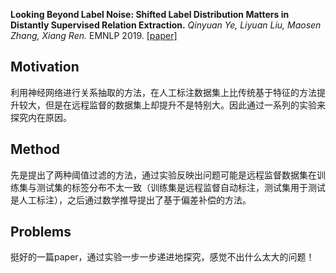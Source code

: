 **Looking Beyond Label Noise: Shifted Label Distribution Matters in Distantly Supervised Relation Extraction.**
_Qinyuan Ye, Liyuan Liu, Maosen Zhang, Xiang Ren._
EMNLP 2019.
[[paper]](https://arxiv.org/abs/1904.09331)

## Motivation

利用神经网络进行关系抽取的方法，在人工标注数据集上比传统基于特征的方法提升较大，但是在远程监督的数据集上却提升不是特别大。因此通过一系列的实验来探究内在原因。
          
## Method

先是提出了两种阈值过滤的方法，通过实验反映出问题可能是远程监督数据集在训练集与测试集的标签分布不太一致（训练集是远程监督自动标注，测试集用于测试是人工标注），之后通过数学推导提出了基于偏差补偿的方法。

## Problems

挺好的一篇paper，通过实验一步一步递进地探究，感觉不出什么太大的问题！